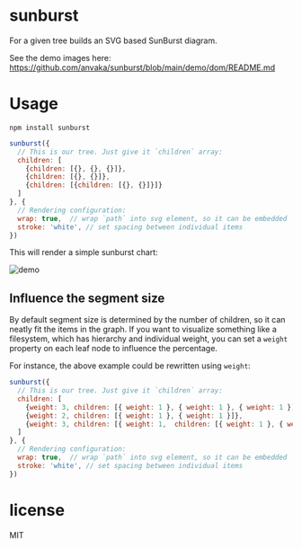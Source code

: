 # sunburst

For a given tree builds an SVG based SunBurst diagram.

See the demo images here: https://github.com/anvaka/sunburst/blob/main/demo/dom/README.md

# Usage

``` 
npm install sunburst
```

``` js
sunburst({
  // This is our tree. Just give it `children` array:
  children: [
    {children: [{}, {}, {}]},
    {children: [{}, {}]},
    {children: [{children: [{}, {}]}]}
  ]
}, {
  // Rendering configuration:
  wrap: true,  // wrap `path` into svg element, so it can be embedded
  stroke: 'white', // set spacing between individual items
})
```

This will render a simple sunburst chart:

![demo](https://i.imgur.com/7DCnfpH.png)

## Influence the segment size

By default segment size is determined by the number of children, so it can
neatly fit the items in the graph. If you want to visualize something like a
filesystem, which has hierarchy and individual weight, you can set a `weight`
property on each leaf node to influence the percentage.

For instance, the above example could be rewritten using `weight`:

``` js
sunburst({
  // This is our tree. Just give it `children` array:
  children: [
    {weight: 3, children: [{ weight: 1 }, { weight: 1 }, { weight: 1 }]},
    {weight: 2, children: [{ weight: 1 }, { weight: 1 }]},
    {weight: 3, children: [{ weight: 1,  children: [{ weight: 1 }, { weight: 1 }]}]}
  ]
}, {
  // Rendering configuration:
  wrap: true,  // wrap `path` into svg element, so it can be embedded
  stroke: 'white', // set spacing between individual items
})
```


# license

MIT
